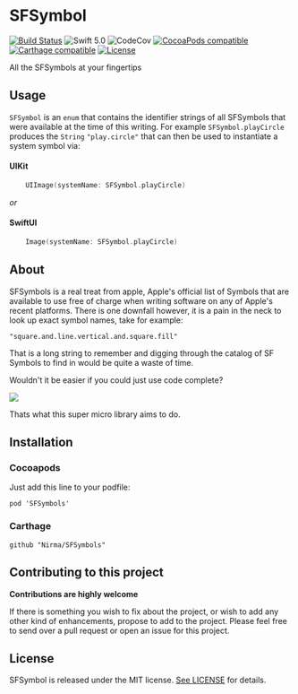 # SFSymbol
[![Build Status](https://travis-ci.org/Nirma/SFSymbol.svg?branch=master)](https://travis-ci.org/Nirma/SFSymbol)
![Swift 5.0](https://img.shields.io/badge/Swift-5.1-orange.svg)
![CodeCov](https://img.shields.io/codecov/c/github/Nirma/SFSymbol.svg)
[![CocoaPods compatible](https://img.shields.io/cocoapods/v/SFSymbol.svg)](#cocoapods)
[![Carthage compatible](https://img.shields.io/badge/Carthage-compatible-4BC51D.svg?style=flat)](https://github.com/Carthage/Carthage)
[![License](http://img.shields.io/:license-mit-blue.svg)](http://doge.mit-license.org)

All the SFSymbols at your fingertips

## Usage 
`SFSymbol` is an `enum` that contains the identifier strings of all SFSymbols that were available at the time of this writing. 
For example `SFSymbol.playCircle` produces the `String` `"play.circle"` that can then be used to instantiate a system symbol via:

#### UIKit

```swift
    UIImage(systemName: SFSymbol.playCircle)
```

*or*

#### SwiftUI

```swift
    Image(systemName: SFSymbol.playCircle)
```


## About 
SFSymbols is a real treat from apple, Apple's official list of Symbols that are 
available to use free of charge when writing software on any of Apple's recent platforms.
There is one downfall however, it is a pain in the neck to look up exact symbol names, take for example: 

`"square.and.line.vertical.and.square.fill"`

That is a long string to remember and digging through the catalog of SF Symbols to find in would be quite a waste of time.

Wouldn't it be easier if you could just use code complete?

![](https://media.giphy.com/media/cNew6PB7LOm0QRT0B7/giphy.gif)

Thats what this super micro library aims to do.

## Installation 

### Cocoapods
Just add this line to your podfile:

```shell
pod 'SFSymbols'
```

### Carthage

```shell
github "Nirma/SFSymbols"
```

## Contributing to this project
**Contributions are highly welcome**

If there is something you wish to fix about the project, or wish to add any other kind of enhancements,
propose to add to the project. Please feel free to send over a pull request 
or open an issue for this project.

## License

SFSymbol is released under the MIT license. [See LICENSE](https://github.com/Nirma/SFSymbol/blob/master/LICENSE) for details.
